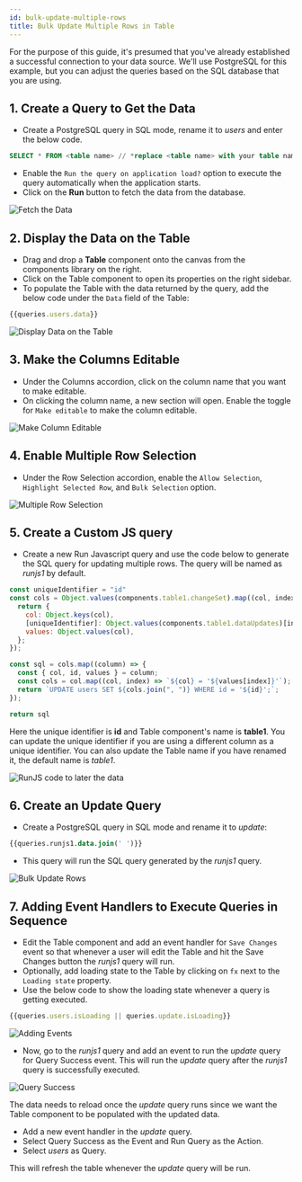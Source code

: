 ```yaml
---
id: bulk-update-multiple-rows
title: Bulk Update Multiple Rows in Table
---
```

<div style={{paddingBottom:'24px'}}>
For the purpose of this guide, it's presumed that you've already established a successful connection to your data source. We'll use PostgreSQL for this example, but you can adjust the queries based on the SQL database that you are using.

</div>

<div style={{paddingTop:'24px', paddingBottom:'24px'}}>

## 1. Create a Query to Get the Data

- Create a PostgreSQL query in SQL mode, rename it to *users* and enter the below code.
  
```sql
SELECT * FROM <table name> // *replace <table name> with your table name*
```
- Enable the `Run the query on application load?` option to execute the query automatically when the application starts. 
- Click on the **Run** button to fetch the data from the database.

<div style={{textAlign: 'center'}}>
    <img style={{ border:'0', marginBottom:'15px' }} className="screenshot-full" src="/img/how-to/bulk-update-multiple/new/data.png" alt="Fetch the Data" />
</div>

</div>

<div style={{paddingTop:'24px', paddingBottom:'24px'}}>

## 2. Display the Data on the Table

- Drag and drop a **Table** component onto the canvas from the components library on the right.
- Click on the Table component to open its properties on the right sidebar.
- To populate the Table with the data returned by the query, add the below code under the `Data` field of the Table:
```js
{{queries.users.data}}
```

<div style={{textAlign: 'center'}}>
    <img style={{ border:'0', marginBottom:'15px' }} className="screenshot-full" src="/img/how-to/bulk-update-multiple/new/populate.png" alt="Display Data on the Table" />
</div>

</div>

<div style={{paddingTop:'24px', paddingBottom:'24px'}}>

## 3. Make the Columns Editable

- Under the Columns accordion, click on the column name that you want to make editable.
- On clicking the column name, a new section will open. Enable the toggle for `Make editable` to make the column editable.

<div style={{textAlign: 'center'}}>
    <img style={{ border:'0', marginBottom:'15px' }} className="screenshot-full" src="/img/how-to/bulk-update-multiple/new/editable.png" alt="Make Column Editable" />
</div>

</div>

<div style={{paddingTop:'24px', paddingBottom:'24px'}}>

## 4. Enable Multiple Row Selection

- Under the Row Selection accordion, enable the `Allow Selection`, `Highlight Selected Row`, and `Bulk Selection` option.

<div style={{textAlign: 'center'}}>
    <img style={{ border:'0', marginBottom:'15px' }} className="screenshot-full" src="/img/how-to/bulk-update-multiple/new/rowselect.png" alt="Multiple Row Selection" />
</div>

</div>

<div style={{paddingTop:'24px', paddingBottom:'24px'}}>

## 5. Create a Custom JS query

- Create a new Run Javascript query and use the code below to generate the SQL query for updating multiple rows. The query will be named as *runjs1* by default. 

```js
const uniqueIdentifier = "id"
const cols = Object.values(components.table1.changeSet).map((col, index) => {
  return {
    col: Object.keys(col),
    [uniqueIdentifier]: Object.values(components.table1.dataUpdates)[index][uniqueIdentifier],
    values: Object.values(col),
  };
});

const sql = cols.map((column) => {
  const { col, id, values } = column;
  const cols = col.map((col, index) => `${col} = '${values[index]}'`);
  return `UPDATE users SET ${cols.join(", ")} WHERE id = '${id}';`;
});

return sql
```

Here the unique identifier is **id** and Table component's name is **table1**. You can update the unique identifier if you are using a different column as a unique identifier. You can also update the Table name if you have renamed it, the default name is *table1*.

<div style={{textAlign: 'center'}}>
    <img style={{ border:'0', marginBottom:'15px' }} className="screenshot-full" src="/img/how-to/bulk-update-multiple/new/runjs1.png" alt="RunJS code to later the data" />
</div>

</div>

<div style={{paddingTop:'24px', paddingBottom:'24px'}}>

## 6. Create an Update Query

- Create a PostgreSQL query in SQL mode and rename it to *update*:
    
```sql
{{queries.runjs1.data.join(' ')}}
```

- This query will run the SQL query generated by the *runjs1* query.

<div style={{textAlign: 'center'}}>
    <img style={{ border:'0', marginBottom:'15px' }} className="screenshot-full" src="/img/how-to/bulk-update-multiple/new/update.png" alt="Bulk Update Rows" />
</div>

</div>

<div style={{paddingTop:'24px', paddingBottom:'24px'}}>

## 7. Adding Event Handlers to Execute Queries in Sequence

- Edit the Table component and add an event handler for `Save Changes` event so that whenever a user will edit the Table and hit the Save Changes button the *runjs1* query will run.
- Optionally, add loading state to the Table by clicking on `fx` next to the `Loading state` property.
- Use the below code to show the loading state whenever a query is getting executed.
```js
{{queries.users.isLoading || queries.update.isLoading}}
```

<div style={{textAlign: 'center'}}>
    <img style={{ border:'0' }} className="screenshot-full" src="/img/how-to/bulk-update-multiple/new/savechanges.png" alt="Adding Events" />
</div>

- Now, go to the *runjs1* query and add an event to run the *update* query for Query Success event. This will run the *update* query after the *runjs1* query is successfully executed.

<div style={{textAlign: 'center'}}>
    <img style={{ border:'0' }} className="screenshot-full" src="/img/how-to/bulk-update-multiple/new/querysuccess.png" alt="Query Success" />
</div>

The data needs to reload once the *update* query runs since we want the Table component to be populated with the updated data. 

- Add a new event handler in the *update* query.
- Select Query Success as the Event and Run Query as the Action.
- Select *users* as Query.

This will refresh the table whenever the *update* query will be run.

</div>